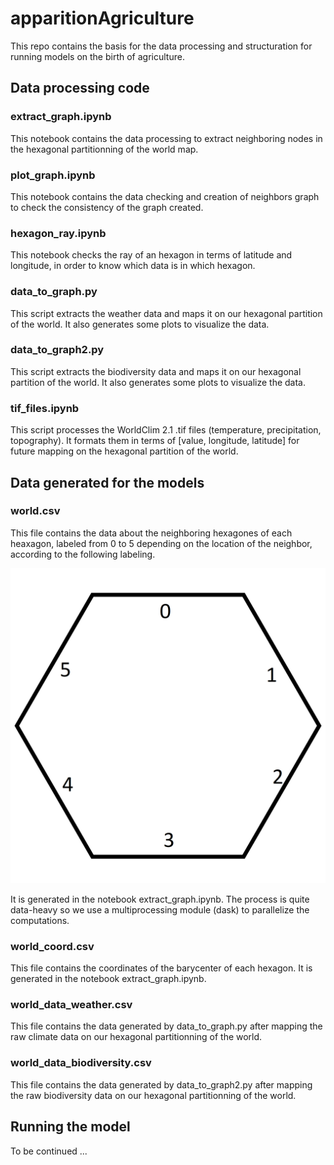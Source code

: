 # apparitionAgriculture

This repo contains the basis for the data processing and structuration for running models on the birth of agriculture.

## Data processing code

### extract_graph.ipynb
This notebook contains the data processing to extract neighboring nodes in the hexagonal partitionning of the world map.

### plot_graph.ipynb
This notebook contains the data checking and creation of neighbors graph to check the consistency of the graph created.

### hexagon_ray.ipynb
This notebook checks the ray of an hexagon in terms of latitude and longitude, in order to know which data is in which hexagon.

### data_to_graph.py
This script extracts the weather data and maps it on our hexagonal partition of the world. It also generates some plots to visualize the data.

### data_to_graph2.py
This script extracts the biodiversity data and maps it on our hexagonal partition of the world. It also generates some plots to visualize the data.

### tif_files.ipynb
This script processes the WorldClim 2.1 .tif files (temperature, precipitation, topography). It formats them in terms of [value, longitude, latitude] for future mapping on the hexagonal partition of the world. 

## Data generated for the models

### world.csv
This file contains the data about the neighboring hexagones of each heaxagon, labeled from 0 to 5 depending on the location of the neighbor, according to the following labeling. 

![Neighbors Labeling](Regular_hexagon.svg.png "Neighbors Labeling")

It is generated in the notebook extract_graph.ipynb. The process is quite data-heavy so we use a multiprocessing module (dask) to parallelize the computations.


### world_coord.csv
This file contains the coordinates of the barycenter of each hexagon. It is generated in the notebook extract_graph.ipynb.

### world_data_weather.csv
This file contains the data generated by data_to_graph.py after mapping the raw climate data on our hexagonal partitionning of the world.

### world_data_biodiversity.csv
This file contains the data generated by data_to_graph2.py after mapping the raw biodiversity data on our hexagonal partitionning of the world.

## Running the model

To be continued ...
